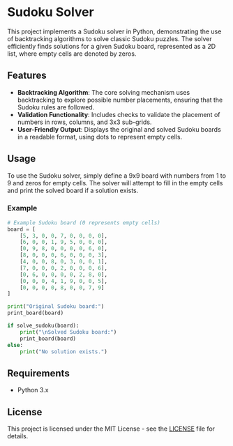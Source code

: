 # Sudoku Solver

This project implements a Sudoku solver in Python, demonstrating the use of backtracking algorithms to solve classic Sudoku puzzles. The solver efficiently finds solutions for a given Sudoku board, represented as a 2D list, where empty cells are denoted by zeros.

## Features

- **Backtracking Algorithm**: The core solving mechanism uses backtracking to explore possible number placements, ensuring that the Sudoku rules are followed.
- **Validation Functionality**: Includes checks to validate the placement of numbers in rows, columns, and 3x3 sub-grids.
- **User-Friendly Output**: Displays the original and solved Sudoku boards in a readable format, using dots to represent empty cells.

## Usage

To use the Sudoku solver, simply define a 9x9 board with numbers from 1 to 9 and zeros for empty cells. The solver will attempt to fill in the empty cells and print the solved board if a solution exists.

### Example

```python
# Example Sudoku board (0 represents empty cells)
board = [
    [5, 3, 0, 0, 7, 0, 0, 0, 0],
    [6, 0, 0, 1, 9, 5, 0, 0, 0],
    [0, 9, 8, 0, 0, 0, 0, 6, 0],
    [8, 0, 0, 0, 6, 0, 0, 0, 3],
    [4, 0, 0, 8, 0, 3, 0, 0, 1],
    [7, 0, 0, 0, 2, 0, 0, 0, 6],
    [0, 6, 0, 0, 0, 0, 2, 8, 0],
    [0, 0, 0, 4, 1, 9, 0, 0, 5],
    [0, 0, 0, 0, 8, 0, 0, 7, 9]
]

print("Original Sudoku board:")
print_board(board)

if solve_sudoku(board):
    print("\nSolved Sudoku board:")
    print_board(board)
else:
    print("No solution exists.")
```

## Requirements

- Python 3.x

## License

This project is licensed under the MIT License - see the [LICENSE](LICENSE) file for details.

